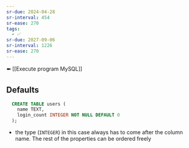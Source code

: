 ```yaml
---
sr-due: 2024-04-28
sr-interval: 454
sr-ease: 270
tags:
  - ✅
sr-due: 2027-09-06
sr-interval: 1226
sr-ease: 270
---
```


⬅️ [[Execute program MySQL]]

## Defaults
```sql
  CREATE TABLE users (
    name TEXT,
    login_count INTEGER NOT NULL DEFAULT 0
  );
```
- the type (`INTEGER`) in this case always has to come after the column name. The rest of the properties can be ordered freely